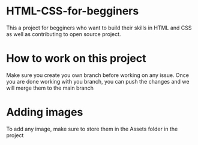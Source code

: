 # HTML-CSS-for-begginers

This a project for begginers who want to build their skills in HTML and CSS as well as contributing to open source project.

# How to work on this project
 Make sure you create you own branch before working on any issue. Once you are done working with you branch, you can push the changes and we will merge
 them to the main branch

# Adding images
To add any image, make sure to store them in the Assets folder in the project
